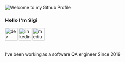 <img src="https://github.com/BrunnerLivio/brunnerlivio/blob/master/images/welcome.png?raw=true" style="max-width: 100%;" alt="Welcome to my Github Profile" /> <!-- src BrunnerLivio -->


### Hello I'm Sigi



[<img src='https://cdn.jsdelivr.net/npm/simple-icons@3.0.1/icons/dev-dot-to.svg' alt='dev' height='40'>](https://dev.to/@sigifredopj)  [<img src='https://cdn.jsdelivr.net/npm/simple-icons@3.0.1/icons/linkedin.svg' alt='linkedin' height='40'>](https://www.linkedin.com/in/sigifredopj/)  [<img src='https://cdn.jsdelivr.net/npm/simple-icons@3.0.1/icons/medium.svg' alt='medium' height='40'>](https://medium.com/@sigifredopj)  
<br><br>
I’ve been working as a software QA engineer Since 2019

<br>
<div>
<br>


<!-- [![Top Langs](https://github-readme-stats.vercel.app/api/top-langs/?username=sigifredopj)](https://github.com/anuraghazra/github-readme-stats)  -->


<!--
**sigifredopj/sigifredopj** is a ✨ _special_ ✨ repository because its `README.md` (this file) appears on your GitHub profile.

Here are some ideas to get you started: 



- 🌱 ...
- 👯 I’m looking to collaborate on ...
- 🤔 I’m looking for help with ...
- 💬 Ask me about ...
- 📫 How to reach me: ...
- 😄 Pronouns: ...
- ⚡ Fun fact: ...
-->
